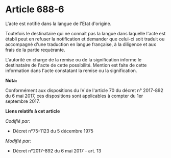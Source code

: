 # Article 688-6

L'acte est notifié dans la langue de l'Etat d'origine.

Toutefois le destinataire qui ne connaît pas la langue dans laquelle l'acte est établi peut en refuser la notification et
demander que celui-ci soit traduit ou accompagné d'une traduction en langue française, à la diligence et aux frais de la
partie requérante.

L'autorité en charge de la remise ou de la signification informe le destinataire de l'acte de cette possibilité. Mention est
faite de cette information dans l'acte constatant la remise ou la signification.

**Nota:**

Conformément aux dispositions du IV de l'article 70 du décret n° 2017-892 du 6 mai 2017, ces dispositions sont applicables à
compter du 1er septembre 2017.

**Liens relatifs à cet article**

_Codifié par_:

  - Décret n°75-1123 du 5 décembre 1975

_Modifié par_:

  - Décret n°2017-892 du 6 mai 2017 - art. 13
